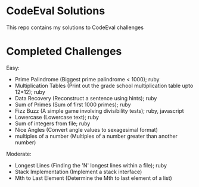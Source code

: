 CodeEval Solutions
==================

This repo contains my solutions to CodeEval challenges

Completed Challenges
==================
Easy:
- Prime Palindrome (Biggest prime palindrome < 1000); ruby
- Multiplication Tables (Print out the grade school multiplication table upto 12*12); ruby
- Data Recovery (Reconstruct a sentence using hints); ruby
- Sum of Primes (Sum of first 1000 primes); ruby
- Fizz Buzz (A simple game involving divisibility tests); ruby, javascript
- Lowercase (Lowercase text); ruby
- Sum of integers from file; ruby
- Nice Angles (Convert angle values to sexagesimal format)
- multiples of a number (Multiples of a number greater than another number)

Moderate:
- Longest Lines (Finding the 'N' longest lines within a file); ruby
- Stack Implementation (Implement a stack interface)
- Mth to Last Element (Determine the Mth to last element of a list)